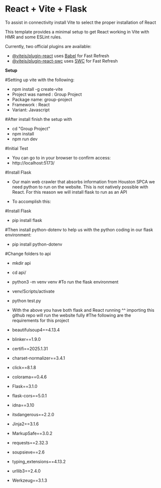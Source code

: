 # React + Vite + Flask
To assist in connectivity install Vite to select the proper installation of React

This template provides a minimal setup to get React working in Vite with HMR and some ESLint rules.

Currently, two official plugins are available:

- [@vitejs/plugin-react](https://github.com/vitejs/vite-plugin-react/blob/main/packages/plugin-react/README.md) uses [Babel](https://babeljs.io/) for Fast Refresh
- [@vitejs/plugin-react-swc](https://github.com/vitejs/vite-plugin-react-swc) uses [SWC](https://swc.rs/) for Fast Refresh

**Setup**

#Setting up vite with the following:
- npm install -g create-vite
- Project was named : Group Project
- Package name: group-project
- Framework : React
- Variant: Javascript

#After install finish the setup with
- cd "Group Project"
- npm install
- npm run dev

#Initial Test
- You can go to in your browser to confirm access:
- http://localhost:5173/

#Install Flask
- Our main web crawler that absorbs information from Houston SPCA we need python to run on the website. This is not natively possible with React. For this reason we will install flask to run as an API

- To accomplish this:


#Install Flask
- pip install flask

#Then install python-dotenv to help us with the python coding in our flask environment: 
- pip install python-dotenv

#Change folders to api
- mkdir api
- cd api/
-  python3 -m venv venv #To run the flask environment
- venv/Scripts/activate
- python test.py


- With the above you have both flask and React running ^^ importing this github repo will run the website fully
#The following are the requirements for this project
- ﻿beautifulsoup4==4.13.4
- blinker==1.9.0
- certifi==2025.1.31
- charset-normalizer==3.4.1
- click==8.1.8
- colorama==0.4.6
- Flask==3.1.0
- flask-cors==5.0.1
- idna==3.10
- itsdangerous==2.2.0
- Jinja2==3.1.6
- MarkupSafe==3.0.2
- requests==2.32.3
- soupsieve==2.6
- typing_extensions==4.13.2
- urllib3==2.4.0
- Werkzeug==3.1.3



